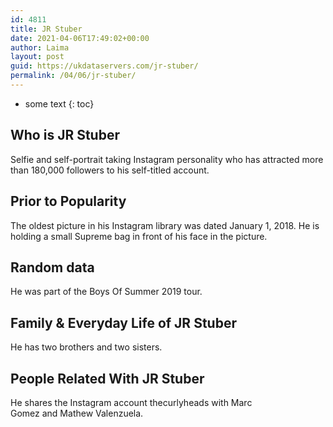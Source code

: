 ```yaml
---
id: 4811
title: JR Stuber
date: 2021-04-06T17:49:02+00:00
author: Laima
layout: post
guid: https://ukdataservers.com/jr-stuber/
permalink: /04/06/jr-stuber/
---
```


* some text
{: toc}


## Who is JR Stuber
                  
                  
                  
Selfie and self-portrait taking Instagram personality who has attracted more than 180,000 followers to his self-titled account. 
                  
              
            
              
            
                
                
                
## Prior to Popularity
                  
                  
                  
The oldest picture in his Instagram library was dated January 1, 2018. He is holding a small Supreme bag in front of his face in the picture.
                  
              
            
              
            
                
                
                
## Random data
                  
                  
                  
He was part of the Boys Of Summer 2019 tour. 
                  
              
            
              
            
                
                
                
## Family & Everyday Life of JR Stuber
                  
                  
                  
He has two brothers and two sisters.
                  
              
            
              
            
                
                
                
## People Related With JR Stuber
                  
                  
                  
He shares the Instagram account thecurlyheads with Marc Gomez and Mathew Valenzuela.
                  
              
            
              
            
                
              
            
              
              
            
            
              
            
          
          
          